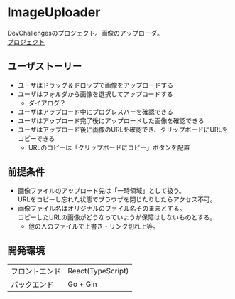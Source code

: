 # ImageUploader
DevChallengesのプロジェクト。画像のアップローダ。  
[プロジェクト](https://devchallenges.io/challenges/O2iGT9yBd6xZBrOcVirx)

## ユーザストーリー
- ユーザはドラッグ＆ドロップで画像をアップロードする
- ユーザはフォルダから画像を選択してアップロードする
    - ダイアログ？
- ユーザはアップロード中にプログレスバーを確認できる
- ユーザはアップロード完了後にアップロードした画像を確認できる
- ユーザはアップロード後に画像のURLを確認でき、クリップボードにURLをコピーできる
    - URLのコピーは「クリップボードにコピー」ボタンを配置

## 前提条件
- 画像ファイルのアップロード先は「一時領域」として扱う。  
  URLをコピーし忘れた状態でブラウザを閉じたりしたらアクセス不可。
- 画像ファイル名はオリジナルのファイル名そのままとする。  
  コピーしたURLの画像がどうなっていようが保障はしないものとする。
    - 他の人のファイルで上書き・リンク切れ上等。

## 開発環境
|||
|--|--|
|フロントエンド|React(TypeScript)|
|バックエンド|Go + Gin|
